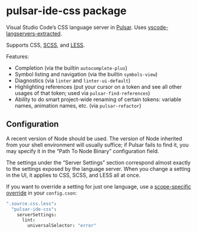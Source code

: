 # pulsar-ide-css package

Visual Studio Code’s CSS language server in [Pulsar](https://pulsar-edit.dev). Uses [vscode-langservers-extracted](https://www.npmjs.com/package/vscode-langservers-extracted).

Supports CSS, [SCSS](https://sass-lang.com/), and [LESS](https://lesscss.org/).

Features:

* Completion (via the builtin `autocomplete-plus`)
* Symbol listing and navigation (via the builtin `symbols-view`)
* Diagnostics (via `linter` and `linter-ui-default`)
* Highlighting references (put your cursor on a token and see all other usages of that token; used via `pulsar-find-references`)
* Ability to do smart project-wide renaming of certain tokens: variable names, animation names, etc. (via `pulsar-refactor`)

## Configuration

A recent version of Node should be used. The version of Node inherited from your shell environment will usually suffice; if Pulsar fails to find it, you may specify it in the “Path To Node Binary” configuration field.

The settings under the “Server Settings” section correspond almost exactly to the settings exposed by the language server. When you change a setting in the UI, it applies to CSS, SCSS, and LESS all at once.

If you want to override a setting for just one language, use a [scope-specific override](https://docs.pulsar-edit.dev/customizing-pulsar/language-specific-configuration-settings/) in your `config.cson`:

```coffeescript
".source.css.less":
  "pulsar-ide-css":
    serverSettings:
      lint:
        universalSelector: "error"
```
